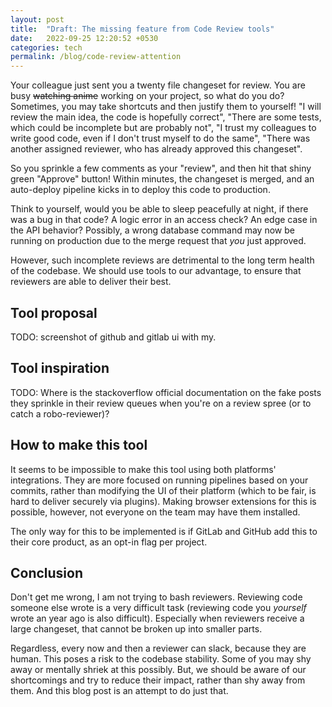 ```yaml
---
layout: post
title:  "Draft: The missing feature from Code Review tools"
date:   2022-09-25 12:20:52 +0530
categories: tech
permalink: /blog/code-review-attention
---
```


Your colleague just sent you a twenty file changeset for review. You are busy ~~watching anime~~ working on your project, so what do you do? Sometimes, you may take shortcuts and then justify them to yourself! "I will review the main idea, the code is hopefully correct", "There are some tests, which could be incomplete but are probably not", "I trust my colleagues to write good code, even if I don't trust myself to do the same", "There was another assigned reviewer, who has already approved this changeset".

So you sprinkle a few comments as your "review", and then hit that shiny green "Approve" button! Within minutes, the changeset is merged, and an auto-deploy pipeline kicks in to deploy this code to production.

Think to yourself, would you be able to sleep peacefully at night, if there was a bug in that code? A logic error in an access check? An edge case in the API behavior? Possibly, a wrong database command may now be running on production due to the merge request that _you_ just approved.

However, such incomplete reviews are detrimental to the long term health of the codebase. We should use tools to our advantage, to ensure that reviewers are able to deliver their best.

## Tool proposal

TODO: screenshot of github and gitlab ui with my.

## Tool inspiration

TODO: Where is the stackoverflow official documentation on the fake posts they sprinkle in their review queues when you're on a review spree (or to catch a robo-reviewer)?

## How to make this tool

It seems to be impossible to make this tool using both platforms' integrations. They are more focused on running pipelines based on your commits, rather than modifying the UI of their platform (which to be fair, is hard to deliver securely via plugins). Making browser extensions for this is possible, however, not everyone on the team may have them installed.

The only way for this to be implemented is if GitLab and GitHub add this to their core product, as an opt-in flag per project.

## Conclusion

Don't get me wrong, I am not trying to bash reviewers. Reviewing code someone else wrote is a very difficult task (reviewing code you _yourself_ wrote an year ago is also difficult). Especially when reviewers receive a large changeset, that cannot be broken up into smaller parts. 

Regardless, every now and then a reviewer can slack, because they are human. This poses a risk to the codebase stability. Some of you may shy away or mentally shriek at this possibly. But, we should be aware of our shortcomings and try to reduce their impact, rather than shy away from them. And this blog post is an attempt to do just that.

<!-- Automated tests for lint/performance/correctness have not replaced the need for human supervision even in 2022. We still need humans to validate implementation edge cases, logical errors, code structure, etc. -->
<!-- Automated detection of reviews gone wrong? Detect two changes to a line within a week, each of the commits pointing to a merge request. This can only happen if 1. the second MR was blocked on the first MR 2. the second MR fixes a bug introduced the first MR, in which case the author/reviewer could have been more careful. -->